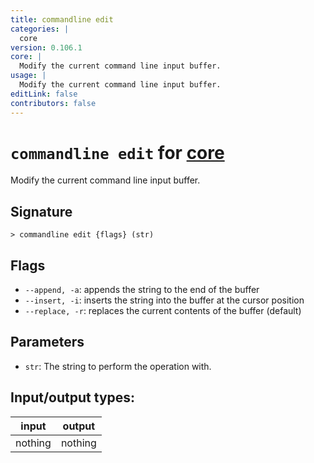 ```yaml
---
title: commandline edit
categories: |
  core
version: 0.106.1
core: |
  Modify the current command line input buffer.
usage: |
  Modify the current command line input buffer.
editLink: false
contributors: false
---
```

<!-- This file is automatically generated. Please edit the command in https://github.com/nushell/nushell instead. -->

# `commandline edit` for [core](/commands/categories/core.md)

<div class='command-title'>Modify the current command line input buffer.</div>

## Signature

```> commandline edit {flags} (str)```

## Flags

 -  `--append, -a`: appends the string to the end of the buffer
 -  `--insert, -i`: inserts the string into the buffer at the cursor position
 -  `--replace, -r`: replaces the current contents of the buffer (default)

## Parameters

 -  `str`: The string to perform the operation with.


## Input/output types:

| input   | output  |
| ------- | ------- |
| nothing | nothing |